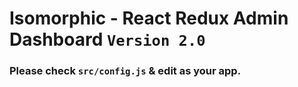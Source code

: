 # Isomorphic - React Redux Admin Dashboard `Version 2.0`

### Please check `src/config.js` & edit as your app.
